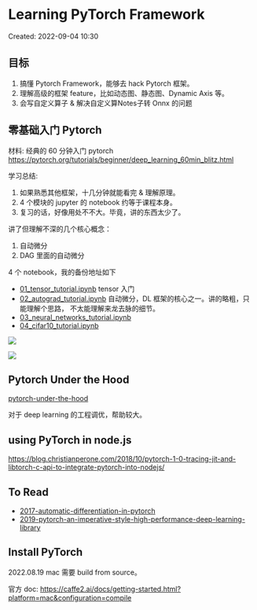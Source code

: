# Learning PyTorch Framework

Created: 2022-09-04 10:30

## 目标

1. 搞懂 Pytorch Framework，能够去 hack Pytorch 框架。
2. 理解高级的框架 feature，比如动态图、静态图、Dynamic Axis 等。
3. 会写自定义算子 & 解决自定义算Notes子转 Onnx 的问题

## 零基础入门 Pytorch

材料: 经典的 60 分钟入门 pytorch
https://pytorch.org/tutorials/beginner/deep_learning_60min_blitz.html

学习总结:

1. 如果熟悉其他框架，十几分钟就能看完 & 理解原理。
2. 4 个模块的 jupyter 的 notebook 约等于课程本身。
3. 复习的话，好像用处不不大。毕竟，讲的东西太少了。

讲了但理解不深的几个核心概念：

1. 自动微分
2. DAG 里面的自动微分

4 个 notebook，我的备份地址如下
- [01_tensor_tutorial.ipynb](../../02-tutorial-code/06-deep-learning-frameworks/01-pytorch-60min-blitz/01_tensor_tutorial.ipynb) tensor 入门
- [02_autograd_tutorial.ipynb](../../02-tutorial-code/06-deep-learning-frameworks/01-pytorch-60min-blitz/02_autograd_tutorial.ipynb) 自动微分，DL 框架的核心之一。讲的略粗，只能理解个思路， 不太能理解来龙去脉的细节。
- [03_neural_networks_tutorial.ipynb](../../02-tutorial-code/06-deep-learning-frameworks/01-pytorch-60min-blitz/03_neural_networks_tutorial.ipynb)
- [04_cifar10_tutorial.ipynb](../../02-tutorial-code/06-deep-learning-frameworks/01-pytorch-60min-blitz/04_cifar10_tutorial.ipynb)

![](https://tva1.sinaimg.cn/large/e6c9d24egy1h5unbvbivjj20oo0gc75o.jpg)

![](https://tva1.sinaimg.cn/large/e6c9d24egy1h5uvjrydi6j218m0fmmz2.jpg)

## Pytorch Under the Hood

[pytorch-under-the-hood](../paper-notes/pytorch-under-the-hood.md)

对于 deep learning 的工程调优，帮助较大。

## using PyTorch in node.js

https://blog.christianperone.com/2018/10/pytorch-1-0-tracing-jit-and-libtorch-c-api-to-integrate-pytorch-into-nodejs/

## To Read

- [2017-automatic-differentiation-in-pytorch](../paper-notes/2017-automatic-differentiation-in-pytorch.md)
- [2019-pytorch-an-imperative-style-high-performance-deep-learning-library](../paper-notes/2019-pytorch-an-imperative-style-high-performance-deep-learning-library.md)

## Install PyTorch

2022.08.19 mac 需要 build from source。

官方 doc: https://caffe2.ai/docs/getting-started.html?platform=mac&configuration=compile
